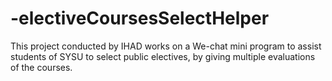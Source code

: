 # -electiveCoursesSelectHelper
This project conducted by IHAD works on a We-chat mini program to assist students of SYSU to select public electives, by giving multiple evaluations of the courses.
